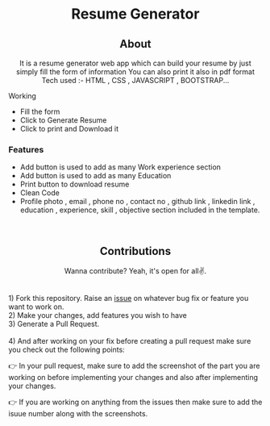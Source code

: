 <h1 align= "center"><b>Resume Generator</b></h1>



<h2 align="center">About</h2>
<p align="center">
   It is a resume generator web app which can build your resume by just simply fill the form of information You can also print it also in pdf format Tech used :- HTML , CSS , JAVASCRIPT , BOOTSTRAP...
<br>

Working 
-  Fill the form 
-  Click to Generate Resume
-  Click to print and Download it  

### Features
- Add button is used to add as  many Work experience  section
- Add button is used to add as  many Education  
- Print button to download resume
- Clean Code 
- Profile photo , email , phone no , contact no , github link , linkedin link , education , experience, skill , objective section included in the template.
<br>

<h2 align="center">Contributions</h2>

<p align="center">
  Wanna contribute? Yeah, it's open for all✌. <br><br>
  </p>
1) Fork this repository. Raise an <a href="https://github.com/AmAnushkaHere/Resume-Generator/issues" target="_blank">issue</a> on whatever bug fix or feature you want to work on.<br>
2) Make your changes, add features you wish to have<br>
3) Generate a Pull Request.<br><br>
4) And after working on your fix before creating a pull request make sure you check out the following points:

&#128073; In your pull request, make sure to add the screenshot of the part you are working on before implementing your changes and also after implementing your changes.

&#128073; If you are working on anything from the issues then make sure to add the isuue number along with the screenshots.

